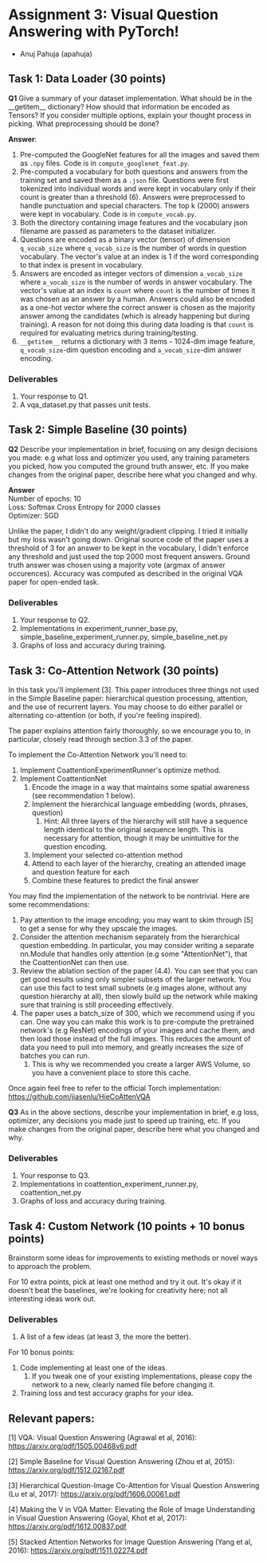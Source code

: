 # Assignment 3: Visual Question Answering with PyTorch!

- Anuj Pahuja (apahuja)

## Task 1: Data Loader (30 points)

**Q1** Give a summary of your dataset implementation. What should be in the \_\_getitem\_\_ dictionary? 
How should that information be encoded as Tensors? If you consider multiple options, explain your thought process in picking. What preprocessing should be done? 

**Answer**:
1. Pre-computed the GoogleNet features for all the images and saved them as `.npy` files. Code is in `compute_googlenet_feat.py`.
2. Pre-computed a vocabulary for both questions and answers from the training set and saved them as a `.json` file. Questions were first tokenized into individual words and were kept in vocabulary only if their count is greater than a threshold (6). Answers were preprocessed to handle punctuation and special characters. The top k (2000) answers were kept in vocabulary. Code is in `compute_vocab.py`.
3. Both the directory containing image features and the vocabulary json filename are passed as parameters to the dataset initializer.
4. Questions are encoded as a binary vector (tensor) of dimension `q_vocab_size` where `q_vocab_size` is the number of words in question vocabulary. The vector's value at an index is 1 if the word corresponding to that index is present in vocabulary.
5. Answers are encoded as integer vectors of dimension `a_vocab_size` where `a_vocab_size` is the number of words in answer vocabulary. The vector's value at an index is `count` where `count` is the number of times it was chosen as an answer by a human. Answers could also be encoded as a one-hot vector where the correct answer is chosen as the majority answer among the candidates (which is already happening but during training). A reason for not doing this during data loading is that `count` is required for evaluating metrics during training/testing.
6. `__getitem__` returns a dictionary with 3 items - 1024-dim image feature, `q_vocab_size`-dim question encoding and `a_vocab_size`-dim answer encoding.


### Deliverables
1. Your response to Q1.
1. A vqa_dataset.py that passes unit tests.

## Task 2: Simple Baseline (30 points)

**Q2** Describe your implementation in brief, focusing on any design decisions you made: e.g what loss and optimizer you used, any training parameters you picked,
how you computed the ground truth answer, etc. If you make changes from the original paper, describe here what you changed and why. 

**Answer**\
Number of epochs: 10\
Loss: Softmax Cross Entropy for 2000 classes\
Optimizer: SGD

Unlike the paper, I didn't do any weight/gradient clipping. I tried it initially but my loss wasn't going down. Original source code of the paper uses a threshold of 3 for an answer to be kept in the vocabulary, I didn't enforce any threshold and just used the top 2000 most frequent answers. Ground truth answer was chosen using a majority vote (argmax of answer occurences). Accuracy was computed as described in the original VQA paper for open-ended task.

### Deliverables
1. Your response to Q2.
1. Implementations in experiment_runner_base.py, simple_baseline_experiment_runner.py, simple_baseline_net.py
1. Graphs of loss and accuracy during training.


## Task 3: Co-Attention Network (30 points)
In this task you'll implement [3]. This paper introduces three things not used in the Simple Baseline paper: hierarchical question processing, attention, and 
the use of recurrent layers. You may choose to do either parallel or alternating co-attention (or both, if you're feeling inspired).

The paper explains attention fairly thoroughly, so we encourage you to, in particular, closely read through section 3.3 of the paper.

To implement the Co-Attention Network you'll need to:

1. Implement CoattentionExperimentRunner's optimize method. 
1. Implement CoattentionNet
    1. Encode the image in a way that maintains some spatial awareness (see recommendation 1 below).
    1. Implement the hierarchical language embedding (words, phrases, question)
        1. Hint: All three layers of the hierarchy will still have a sequence length identical to the original sequence length. 
        This is necessary for attention, though it may be unintuitive for the question encoding.
    1. Implement your selected co-attention method
    1. Attend to each layer of the hierarchy, creating an attended image and question feature for each
    1. Combine these features to predict the final answer

You may find the implementation of the network to be nontrivial. Here are some recommendations:

1. Pay attention to the image encoding; you may want to skim through [5] to get a sense for why they upscale the images.
1. Consider the attention mechanism separately from the hierarchical question embedding. In particular, you may consider writing 
a separate nn.Module that handles only attention (e.g some "AttentionNet"), that the CoattentionNet can then use.
1. Review the ablation section of the paper (4.4). You can see that you can get good results using only simpler subsets of the 
larger network. You can use this fact to test small subnets (e.g images alone, without any question hierarchy at all), then 
slowly build up the network while making sure that training is still proceeding effectively.
1. The paper uses a batch_size of 300, which we recommend using if you can. One way you can make this work is to pre-compute 
the pretrained network's (e.g ResNet) encodings of your images and cache them, and then load those instead of the full images. This reduces the amount of 
data you need to pull into memory, and greatly increases the size of batches you can run.
    1. This is why we recommended you create a larger AWS Volume, so you have a convenient place to store this cache.

Once again feel free to refer to the official Torch implementation: https://github.com/jiasenlu/HieCoAttenVQA

**Q3** As in the above sections, describe your implementation in brief, e.g loss, optimizer, any decisions you made just to speed up training, etc.
 If you make changes from the original paper, describe here what you changed and why. 


### Deliverables
1. Your response to Q3.
1. Implementations in coattention_experiment_runner.py, coattention_net.py
1. Graphs of loss and accuracy during training.


## Task 4: Custom Network  (10 points + 10 bonus points)
Brainstorm some ideas for improvements to existing methods or novel ways to approach the problem. 

For 10 extra points, pick at least one method and try it out. It's okay if it doesn't beat the baselines, we're looking for 
creativity here; not all interesting ideas work out. 

### Deliverables
1. A list of a few ideas (at least 3, the more the better).

For 10 bonus points:

1. Code implementing at least one of the ideas.
    1. If you tweak one of your existing implementations, please copy the network to a new, clearly named file before changing it.
1. Training loss and test accuracy graphs for your idea. 


## Relevant papers:
[1] VQA: Visual Question Answering (Agrawal et al, 2016): https://arxiv.org/pdf/1505.00468v6.pdf

[2] Simple Baseline for Visual Question Answering (Zhou et al, 2015): https://arxiv.org/pdf/1512.02167.pdf

[3] Hierarchical Question-Image Co-Attention for Visual Question Answering (Lu et al, 2017):  https://arxiv.org/pdf/1606.00061.pdf

[4] Making the V in VQA Matter: Elevating the Role of Image Understanding in Visual Question Answering (Goyal, Khot et al, 2017):  https://arxiv.org/pdf/1612.00837.pdf

[5] Stacked Attention Networks for Image Question Answering (Yang et al, 2016): https://arxiv.org/pdf/1511.02274.pdf

